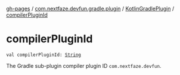 [gh-pages](../../index.md) / [com.nextfaze.devfun.gradle.plugin](../index.md) / [KotlinGradlePlugin](index.md) / [compilerPluginId](./compiler-plugin-id.md)

# compilerPluginId

`val compilerPluginId: `[`String`](https://kotlinlang.org/api/latest/jvm/stdlib/kotlin/-string/index.html)

The Gradle sub-plugin compiler plugin ID `com.nextfaze.devfun`.


